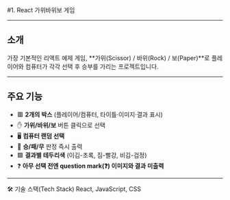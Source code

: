 #1. React 가위바위보 게임

---
## 소개

가장 기본적인 리액트 예제 게임,
**가위(Scissor) / 바위(Rock) / 보(Paper)**로 플레이어와 컴퓨터가 각각 선택 후 승부를 가리는 프로젝트입니다.

---
## 주요 기능

- 🟥 **2개의 박스** (플레이어/컴퓨터, 타이틀·이미지·결과 표시)
- ✋ **가위/바위/보** 버튼 클릭으로 선택
- 🖥️ **컴퓨터 랜덤 선택**
- 🥇 **승/패/무** 판정 즉시 출력
- 🟩 **결과별 테두리색** (이김-초록, 짐-빨강, 비김-검정)
- ❓ **아무 선택 전엔 question mark(❓) 이미지와 결과 미출력**

---
🛠️ 기술 스택(Tech Stack)
React, JavaScript, CSS
